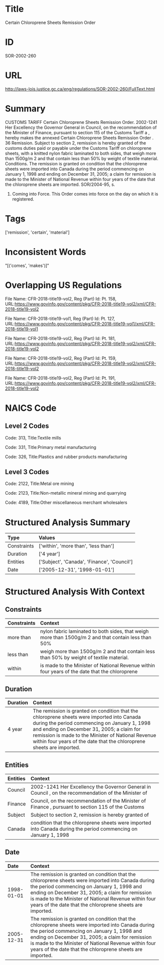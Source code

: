 # Title
Certain Chloroprene Sheets Remission Order


# ID
SOR-2002-260

# URL
http://laws-lois.justice.gc.ca/eng/regulations/SOR-2002-260/FullText.html


# Summary
CUSTOMS TARIFF Certain Chloroprene Sheets Remission Order.
2002-1241 Her Excellency the Governor General in Council, on the recommendation of the Minister of Finance, pursuant to section 115 of the  Customs Tariff a , hereby makes the annexed  Certain Chloroprene Sheets Remission Order .
36 Remission.
Subject to section 2, remission is hereby granted of the customs duties paid or payable under the  Customs Tariff  on chloroprene sheets, with a knitted nylon fabric laminated to both sides, that weigh more than 1500g/m 2  and that contain less than 50% by weight of textile material.
Conditions.
The remission is granted on condition that the chloroprene sheets were imported into Canada during the period commencing on January 1, 1998 and ending on December 31, 2005; a claim for remission is made to the Minister of National Revenue within four years of the date that the chloroprene sheets are imported.
SOR/2004-95, s.
1. Coming into Force.
This Order comes into force on the day on which it is registered.


# Tags
['remission', 'certain', 'material']


# Inconsistent Words
"[('comes', 'makes')]"


# Overlapping US Regulations
File Name: CFR-2018-title19-vol2, Reg (Part) Id: Pt. 158, URL:https://www.govinfo.gov/content/pkg/CFR-2018-title19-vol2/xml/CFR-2018-title19-vol2

File Name: CFR-2018-title19-vol1, Reg (Part) Id: Pt. 127, URL:https://www.govinfo.gov/content/pkg/CFR-2018-title19-vol1/xml/CFR-2018-title19-vol1

File Name: CFR-2018-title19-vol2, Reg (Part) Id: Pt. 181, URL:https://www.govinfo.gov/content/pkg/CFR-2018-title19-vol2/xml/CFR-2018-title19-vol2

File Name: CFR-2018-title19-vol2, Reg (Part) Id: Pt. 159, URL:https://www.govinfo.gov/content/pkg/CFR-2018-title19-vol2/xml/CFR-2018-title19-vol2

File Name: CFR-2018-title19-vol2, Reg (Part) Id: Pt. 191, URL:https://www.govinfo.gov/content/pkg/CFR-2018-title19-vol2/xml/CFR-2018-title19-vol2




# NAICS Code
## Level 2 Codes
Code: 313, Title:Textile mills

Code: 331, Title:Primary metal manufacturing

Code: 326, Title:Plastics and rubber products manufacturing




## Level 3 Codes
Code: 2122, Title:Metal ore mining

Code: 2123, Title:Non-metallic mineral mining and quarrying

Code: 4189, Title:Other miscellaneous merchant wholesalers







# Structured Analysis Summary
| Type        | Values                                      |
|:------------|:--------------------------------------------|
| Constraints | ['within', 'more than', 'less than']        |
| Duration    | ['4 year']                                  |
| Entities    | ['Subject', 'Canada', 'Finance', 'Council'] |
| Date        | ['2005-12-31', '1998-01-01']                |


# Structured Analysis With Context
 


## Constraints
| Constraints   | Context                                                                                             |
|:--------------|:----------------------------------------------------------------------------------------------------|
| more than     | nylon fabric laminated to both sides, that weigh more than 1500g/m 2 and that contain less than 50% |
| less than     | weigh more than 1500g/m 2 and that contain less than  50% by weight of textile material.            |
| within        | is made to the Minister of National Revenue within four years of the date that the chloroprene      |


## Duration
| Duration   | Context                                                                                                                                                                                                                                                                                                                |
|:-----------|:-----------------------------------------------------------------------------------------------------------------------------------------------------------------------------------------------------------------------------------------------------------------------------------------------------------------------|
| 4 year     | The remission is granted on condition that the chloroprene sheets were imported into Canada during the period commencing on January 1, 1998 and ending on December 31, 2005; a claim for remission is made to the Minister of National Revenue within four years of the date that the chloroprene sheets are imported. |


## Entities
| Entities   | Context                                                                                                         |
|:-----------|:----------------------------------------------------------------------------------------------------------------|
| Council    | 2002-1241 Her Excellency the Governor General in  Council , on the recommendation of the Minister of            |
| Finance    | Council, on the recommendation of the Minister of Finance , pursuant to section 115 of the Customs              |
| Subject    | Subject to section 2, remission is hereby granted of                                                            |
| Canada     | condition that the chloroprene sheets were imported into Canada during the period commencing on January 1, 1998 |


## Date
| Date       | Context                                                                                                                                                                                                                                                                                                                |
|:-----------|:-----------------------------------------------------------------------------------------------------------------------------------------------------------------------------------------------------------------------------------------------------------------------------------------------------------------------|
| 1998-01-01 | The remission is granted on condition that the chloroprene sheets were imported into Canada during the period commencing on January 1, 1998 and ending on December 31, 2005; a claim for remission is made to the Minister of National Revenue within four years of the date that the chloroprene sheets are imported. |
| 2005-12-31 | The remission is granted on condition that the chloroprene sheets were imported into Canada during the period commencing on January 1, 1998 and ending on December 31, 2005; a claim for remission is made to the Minister of National Revenue within four years of the date that the chloroprene sheets are imported. |


